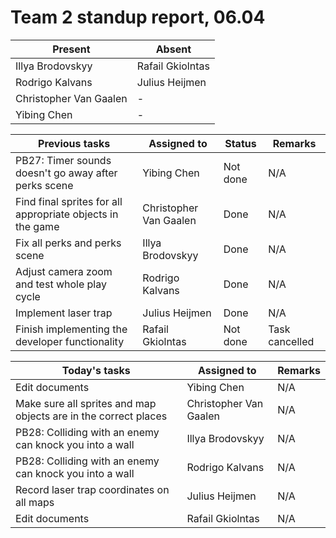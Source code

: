 # Team 2 standup report, 06.04

| Present | Absent |
| - | - |
| Illya Brodovskyy | Rafail Gkiolntas |
| Rodrigo Kalvans | Julius Heijmen |
| Christopher Van Gaalen | - |
| Yibing Chen | - |

| Previous tasks | Assigned to | Status | Remarks |
| - | - | - | - |
| PB27: Timer sounds doesn't go away after perks scene | Yibing Chen | Not done | N/A |
| Find final sprites for all appropriate objects in the game | Christopher Van Gaalen | Done | N/A |
| Fix all perks and perks scene | Illya Brodovskyy | Done | N/A |
| Adjust camera zoom and test whole play cycle | Rodrigo Kalvans | Done | N/A |
| Implement laser trap | Julius Heijmen | Done | N/A |
| Finish implementing the developer functionality | Rafail Gkiolntas | Not done | Task cancelled |

| Today's tasks | Assigned to | Remarks |
| - | - | - |
| Edit documents | Yibing Chen | N/A |
| Make sure all sprites and map objects are in the correct places | Christopher Van Gaalen | N/A |
| PB28: Colliding with an enemy can knock you into a wall | Illya Brodovskyy | N/A |
| PB28: Colliding with an enemy can knock you into a wall | Rodrigo Kalvans | N/A |
| Record laser trap coordinates on all maps | Julius Heijmen | N/A |
| Edit documents | Rafail Gkiolntas | N/A |
